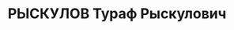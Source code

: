---
title: РЫСКУЛОВ Тураф Рыскулович
description: 'Род. 14.12.1894, Алма-Атинская (Джамбульская) обл., казах, из крестьян,
  обр.: высшее, член ВКП(б) с.09.1917 г. Проживал: Москва. Зампредседателя Совнаркома
  РСФСР.

  Арестован 21.05.1937. Приговор: ВК ВС СССР, 08.02.1938 – ВМН. Расстрелян 10.02.1938,
  г.Москва, захоронен в "Коммунарке".

  Реабилитирован ВК ВС СССР 08.12.1956'
---